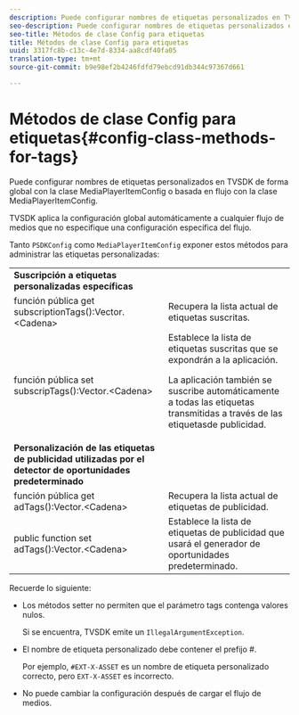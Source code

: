 ```yaml
---
description: Puede configurar nombres de etiquetas personalizados en TVSDK de forma global con la clase MediaPlayerItemConfig o basada en flujo con la clase MediaPlayerItemConfig.
seo-description: Puede configurar nombres de etiquetas personalizados en TVSDK de forma global con la clase MediaPlayerItemConfig o basada en flujo con la clase MediaPlayerItemConfig.
seo-title: Métodos de clase Config para etiquetas
title: Métodos de clase Config para etiquetas
uuid: 3317fc8b-c13c-4e7d-8334-aa8cdf40fa05
translation-type: tm+mt
source-git-commit: b9e98ef2b4246fdfd79ebcd91db344c97367d661

---
```



# Métodos de clase Config para etiquetas{#config-class-methods-for-tags}

Puede configurar nombres de etiquetas personalizados en TVSDK de forma global con la clase MediaPlayerItemConfig o basada en flujo con la clase MediaPlayerItemConfig.

TVSDK aplica la configuración global automáticamente a cualquier flujo de medios que no especifique una configuración específica del flujo.

Tanto `PSDKConfig` como `MediaPlayerItemConfig` exponer estos métodos para administrar las etiquetas personalizadas:

<table id="table_B37A6C75270D47BC99258F2884AD6905"> 
 <tbody> 
  <tr> 
   <td colname="1"><b>Suscripción a etiquetas personalizadas específicas</b> </td> 
   <td colname="3"> </td>
  </tr> 
  <tr> 
   <td colname="col1"><span class="codeph"> función pública get subscriptionTags():Vector.&lt;Cadena&gt;</span> </td> 
   <td colname="col2"> Recupera la lista actual de etiquetas suscritas. </td> 
  </tr> 
  <tr> 
   <td colname="col1"><span class="codeph"> función pública set subscripTags():Vector.&lt;Cadena&gt;</span> </td> 
   <td colname="col2">Establece la lista de etiquetas suscritas que se expondrán a la aplicación. <p>La aplicación también se suscribe automáticamente a todas las etiquetas transmitidas a través de <span class="codeph"> las etiquetas</span>de publicidad. </p> </td> 
  </tr> 
  <tr> 
   <td colname="1"><b>Personalización de las etiquetas de publicidad utilizadas por el detector de oportunidades predeterminado </b> </td> 
   <td colname="3"> </td>
  </tr> 
  <tr> 
   <td colname="col1"><span class="codeph"> función pública get adTags():Vector.&lt;Cadena&gt;</span> </td> 
   <td colname="col2"> Recupera la lista actual de etiquetas de publicidad. </td> 
  </tr> 
  <tr> 
   <td colname="col1"><span class="codeph"> public function set adTags():Vector.&lt;Cadena&gt;</span> </td> 
   <td colname="col2"> Establece la lista de etiquetas de publicidad que usará el generador de oportunidades predeterminado. </td> 
  </tr> 
 </tbody> 
</table>

Recuerde lo siguiente:

* Los métodos setter no permiten que el parámetro tags contenga valores nulos.

   Si se encuentra, TVSDK emite un `IllegalArgumentException`.
* El nombre de etiqueta personalizado debe contener el prefijo #.

   Por ejemplo, `#EXT-X-ASSET` es un nombre de etiqueta personalizado correcto, pero `EXT-X-ASSET` es incorrecto.
* No puede cambiar la configuración después de cargar el flujo de medios.

